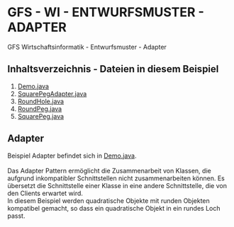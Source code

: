 # GFS - WI - ENTWURFSMUSTER - ADAPTER
GFS Wirtschaftsinformatik - Entwurfsmuster - Adapter

## Inhaltsverzeichnis - Dateien in diesem Beispiel
1. [Demo.java](./Demo.java)
2. [SquarePegAdapter.java](./adapters/SquarePegAdapter.java)
3. [RoundHole.java](./round/RoundHole.java)
4. [RoundPeg.java](./round/RoundPeg.java)
5. [SquarePeg.java](./square/SquarePeg.java)

## <h2>Adapter</h2>
Beispiel Adapter befindet sich in [Demo.java](./Demo.java). 
</br></br>
Das Adapter Pattern ermöglicht die Zusammenarbeit von Klassen, die aufgrund inkompatibler Schnittstellen nicht zusammenarbeiten können. Es übersetzt die Schnittstelle einer Klasse in eine andere Schnittstelle, die von den Clients erwartet wird.
</br>
In diesem Beispiel werden quadratische Objekte mit runden Objekten kompatibel gemacht, so dass ein quadratische Objekt in ein rundes Loch passt.
